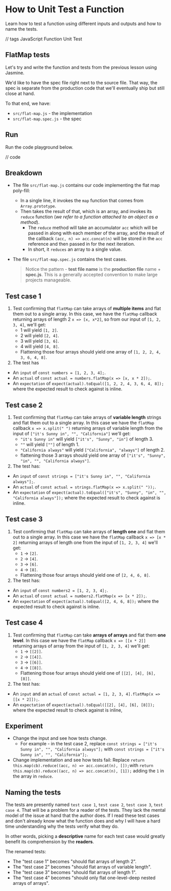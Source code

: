 # How to Unit Test a Function

Learn how to test a function using different inputs and outputs and how to name the tests.

// tags
JavaScript
Function
Unit Test

## FlatMap tests

Let's try and write the function and tests from the previous lesson using Jasmine.

We'd like to have the spec file right next to the source file. That way, the spec is separate from the production code that we'll eventually ship but still close at hand.

To that end, we have:

- `src/flat-map.js` - the implementation
- `src/flat-map.spec.js` - the spec

## Run

Run the code playground below.

// code

## Breakdown

- The file `src/flat-map.js` contains our code implementing the flat map poly-fill:

  - In a single line, it invokes the `map` function that comes from `Array.prototype`.
  - Then takes the result of that, which is an array, and invokes its `reduce` function (_we refer to a function attached to an object as a method_).
    - The `reduce` method will take an accumulator `acc` which will be passed in along with each member of the array, and the result of the callback `(acc, n) => acc.concat(n)` will be stored in the `acc` reference and then passed in for the next iteration.
    - In short, it `reduces` an array to a single value.

- The file `src/flat-map.spec.js` contains the test cases.
  > Notice the pattern - **test file name** is the **production file** name + **spec.js**. This is a generally accepted convention to make large projects manageable.

## Test case 1

1. Test confirming that `flatMap` can take arrays of **multiple items** and flat them out to a single array. In this case, we have the `flatMap` callback returning arrays of length 2 `x => [x, x*2]`, so from our input of `[1, 2, 3, 4]`, we'll get:
   - 1 will yield `[1, 2]`.
   - 2 will yield `[2, 4]`.
   - 3 will yield `[3, 6]`.
   - 4 will yield `[4, 8]`.
   - Flattening those four arrays should yield one array of `[1, 2, 2, 4, 3, 6, 4, 8]`.
2. The test has

- An `input` of `const numbers = [1, 2, 3, 4];`.
- An `actual` of `const actual = numbers.flatMap(x => [x, x * 2]);`.
- An `expectation` of `expect(actual).toEqual([1, 2, 2, 4, 3, 6, 4, 8]);` where the expected result to check against is inline.

## Test case 2

1. Test confirming that `flatMap` can take arrays of **variable length** strings and flat them out to a single array. In this case we have the `flatMap` callback `x => x.split(" ")` returning arrays of variable length from the input of `["it's Sunny in", "", "California"]` we'll get:
   - `"it's Sunny in"` will yield `["it's", "Sunny", "in"]` of length 3.
   - `""` will yield `[""]` of length 1.
   - `"California always"` will yield `["California", "always"]` of length 2.
   - flattening those 3 arrays should yield one array of `["it's", "Sunny", "in", "", "California always"]`.
2. The test has:

- An `input` of `const strings = ["it's Sunny in", "", "California always"];`.
- An `actual` of `const actual = strings.flatMap(x => x.split(" "));`.
- An `expectation` of `expect(actual).toEqual(["it's", "Sunny", "in", "", "California always"]);` where the expected result to check against is inline.

## Test case 3

1. Test confirming that `flatMap` can take arrays of **length one** and flat them out to a single array. In this case we have the `flatMap` callback `x => [x * 2]` returning arrays of length one from the input of `[1, 2, 3, 4]` we'll get:
   - `1` -> `[2]`.
   - `2` -> `[4]`.
   - `3` -> `[6]`.
   - `4` -> `[8]`.
   - Flattening those four arrays should yield one of `[2, 4, 6, 8]`.
2. The test has:

- An `input` of `const numbers2 = [1, 2, 3, 4];`.
- An `actual` of `const actual = numbers2.flatMap(x => [x * 2]);`.
- An `expectation` of `expect(actual).toEqual([2, 4, 6, 8]);` where the expected result to check against is inline.

## Test case 4

1. Test confirming that `flatMap` can take **arrays of arrays** and flat them **one level**. In this case we have the `flatMap` callback `x => [[x * 2]]` returning arrays of array from the input of `[1, 2, 3, 4]` we'll get:
   - `1` -> `[[2]]`.
   - `2` -> `[[4]]`.
   - `3` -> `[[6]]`.
   - `4` -> `[[8]]`.
   - Flattening those four arrays should yield one of `[[2], [4], [6], [8]]`.
2. The test has:

- An `input` and an `actual` of `const actual = [1, 2, 3, 4].flatMap(x => [[x * 2]]);`.
- An `expectation` of `expect(actual).toEqual([[2], [4], [6], [8]]);` where the expected result to check against is inline,

## Experiment

- Change the input and see how tests change.
  - For example - in the test case 2, replace `const strings = ["it's Sunny in", "", "California always"];` with `const strings = ["it's Sunny in", "", "California"];`.
- Change implementation and see how tests fail: Replace `return this.map(cb).reduce((acc, n) => acc.concat(n), []);`with `return this.map(cb).reduce((acc, n) => acc.concat(n), [1]);` adding the `1` in the array in `reduce`.

## Naming the tests

The tests are presently named `test case 1`, `test case 2`, `test case 3`, `test case 4`. That will be a problem for a reader of the tests. They lack the mental model of the issue at hand that the author does. If I read these test cases and don't already know what the function does and why I will have a hard time understanding why the tests verify what they do.

In other words, picking a **descriptive** name for each test case would greatly benefit its comprehension by the **readers**.

The renamed tests:

- The "test case 1" becomes "should flat arrays of length 2".
- The "test case 2" becomes "should flat arrays of variable length".
- The "test case 3" becomes "should flat arrays of length 1".
- The "test case 4" becomes "should only flat one-level-deep nested arrays of arrays".
